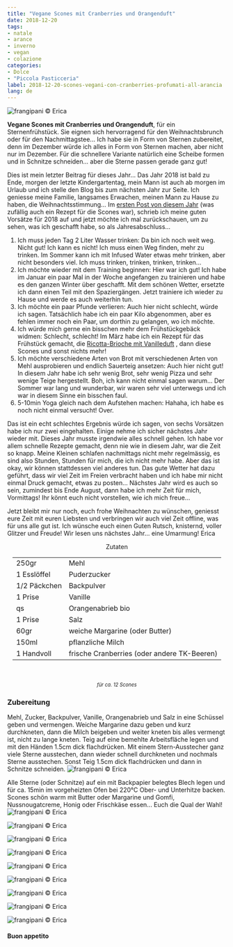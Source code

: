 ```yaml
---
title: "Vegane Scones mit Cranberries und Orangenduft"
date: 2018-12-20
tags:
- natale
- arance
- inverno
- vegan
- colazione
categories:
- Dolce
- "Piccola Pasticceria"
label: 2018-12-20-scones-vegani-con-cranberries-profumati-all-arancia
lang: de
---
```

![](../2018-12-20-scones-vegani-con-cranberries-profumati-all-arancia/header.jpg "frangipani © Erica")

**Vegane Scones mit Cranberries und Orangenduft**, für ein Sternenfrühstück. Sie eignen sich hervorragend für den Weihnachtsbrunch oder für den Nachmittagstee... Ich habe sie in Form von Sternen zubereitet, denn im Dezember würde ich alles in Form von Sternen machen, aber nicht nur im Dezember. Für die schnellere Variante natürlich eine Scheibe formen und in Schnitze schneiden... aber die Sterne passen gerade ganz gut!

Dies ist mein letzter Beitrag für dieses Jahr... Das Jahr 2018 ist bald zu Ende, morgen der letzte Kindergartentag, mein Mann ist auch ab morgen im Urlaub und ich stelle den Blog bis zum nächsten Jahr zur Seite. Ich geniesse meine Familie, langsames Erwachen, meinen Mann zu Hause zu haben, die Weihnachtsstimmung... Im <a href="https://frangipani.raiano.ch/2018-01-10-vellutata-arancione-e-scones-salati-con-spinaci-e-feta-de/" target="_blank">ersten Post von diesem Jahr</a> (was zufällig auch ein Rezept für die Scones war), schrieb ich meine guten Vorsätze für 2018 auf und jetzt möchte ich mal zurückschauen, um zu sehen, was ich geschafft habe, so als Jahresabschluss...

1. Ich muss jeden Tag 2 Liter Wasser trinken: Da bin ich noch weit weg. Nicht gut! Ich kann es nicht! Ich muss einen Weg finden, mehr zu trinken. Im Sommer kann ich mit Infused Water etwas mehr trinken, aber nicht besonders viel. Ich muss trinken, trinken, trinken, trinken...
2. Ich möchte wieder mit dem Training beginnen: Hier war ich gut! Ich habe im Januar ein paar Mal in der Woche angefangen zu trainieren und habe es den ganzen Winter über geschafft. Mit dem schönen Wetter, ersetzte ich dann einen Teil mit den Spaziergängen. Jetzt trainiere ich wieder zu Hause und werde es auch weiterhin tun.
3. Ich möchte ein paar Pfunde verlieren: Auch hier nicht schlecht, würde ich sagen. Tatsächlich habe ich ein paar Kilo abgenommen, aber es fehlen immer noch ein Paar, um dorthin zu gelangen, wo ich möchte.
4.  Ich würde mich gerne ein bisschen mehr dem Frühstückgebäck widmen: Schlecht, schlecht! Im März habe ich ein Rezept für das Frühstück gemacht, die <a href = "https://frangipani.raiano.ch/2018-03-01-pan-brioche-alla-ricotta-profumato-alla-vaniglia-de/" target = "_blank">Ricotta-Brioche mit Vanilleduft</a> , dann diese Scones und sonst nichts mehr!
5. Ich möchte verschiedene Arten von Brot mit verschiedenen Arten von Mehl ausprobieren und endlich Sauerteig ansetzen: Auch hier nicht gut! In diesem Jahr habe ich sehr wenig Brot, sehr wenig Pizza und sehr wenige Teige hergestellt. Boh, ich kann nicht einmal sagen warum... Der Sommer war lang und wunderbar, wir waren sehr viel unterwegs und ich war in diesem Sinne ein bisschen faul.
6. 5-10min Yoga gleich nach dem Aufstehen machen: Hahaha, ich habe es noch nicht einmal versucht! Over.

Das ist ein echt schlechtes Ergebnis würde ich sagen, von sechs Vorsätzen habe ich nur zwei eingehalten. Einige nehme ich sicher nächstes Jahr wieder mit. Dieses Jahr musste irgendwie alles schnell gehen. Ich habe vor allem schnelle Rezepte gemacht, denn nie wie in diesem Jahr, war die Zeit so knapp. Meine Kleinen schlafen nachmittags nicht mehr regelmässig, es sind also Stunden, Stunden für mich, die ich nicht mehr habe. Aber das ist okay, wir können stattdessen viel anderes tun. Das gute Wetter hat dazu geführt, dass wir viel Zeit im Freien verbracht haben und ich habe mir nicht einmal Druck gemacht, etwas zu posten... Nächstes Jahr wird es auch so sein, zumindest bis Ende August, dann habe ich mehr Zeit für mich, Vormittags! Ihr könnt euch nicht vorstellen, wie ich mich freue...

Jetzt bleibt mir nur noch, euch frohe Weihnachten zu wünschen, geniesst eure Zeit mit euren Liebsten und verbringen wir auch viel Zeit offline, was für uns alle gut ist. Ich wünsche euch einen Guten Rutsch, knisternd, voller Glitzer und Freude!
Wir lesen uns nächstes Jahr... eine Umarmung!
Erica

<div id="wrapper" style="text-align: center">
  <div id="yourdiv" style="display: inline-block;">
    <div class="ingredients" itemscope itemtype="http://schema.org/Recipe">
      <span itemprop="name" style="display:none;">Vegane Scones mit Cranberries und Orangenduft</span>
      <span itemprop="recipeCategory" style="display:none;">Süsses</span>
      <img itemprop="image" style="display:none;" class="ignore-gallery-item" src="../2018-12-20-scones-vegani-con-cranberries-profumati-all-arancia/header.jpeg"/>
      <span itemprop="author" style="display:none;">Erica Raiano</span>
      <span itemprop="description" style="display:none;">Vegane Scones mit Cranberries und Orangenduft, für ein Sternenfrühstück. Sie eignen sich hervorragend für den Weihnachtsbrunch oder für den Nachmittagstee.</span>
      <div class="ingredients-title">Zutaten</div>
      <table>
        <tbody>
          </tr>
          <tr itemprop="recipeIngredient">
            <td>250gr</td>
            <td>Mehl</td>
          </tr>
          <tr itemprop="recipeIngredient">
            <td>1 Esslöffel</td>
            <td>Puderzucker</td>
          </tr>
          <tr itemprop="recipeIngredient">
            <td>1/2 Päckchen</td>
            <td>Backpulver</td>
          </tr>
          <tr itemprop="recipeIngredient">
            <td>1 Prise</td>
            <td>Vanille</td>
          </tr>
          <tr itemprop="recipeIngredient">
            <td>qs</td>
            <td>Orangenabrieb bio</td> 
          </tr>
          <tr itemprop="recipeIngredient">
            <td>1 Prise</td>
            <td>Salz</td>      
          </tr>
          <tr itemprop="recipeIngredient">
            <td>60gr</td>
            <td>weiche Margarine (oder Butter)</td>
          </tr>
          <tr itemprop="recipeIngredient">
            <td>150ml</td>
            <td>pflanzliche Milch</td>
          </tr>
          <tr itemprop="recipeIngredient">
            <td>1 Handvoll</td>
            <td>frische Cranberries (oder andere TK-Beeren)</td>
          </tr>
        </tbody>
      </table>
      <br></br>
      <i class="pull-right" style="font-size: 80%;">für ca. 12 Scones</i>
    </div>
  </div>
</div>


<h3>
  <font color="grey">
    <i class="fa-solid fa-gears"></i>
  </font> Zubereitung
</h3>

Mehl, Zucker, Backpulver, Vanille, Orangenabrieb und Salz in eine Schüssel geben und vermengen. Weiche Margarine dazu geben und kurz durchkneten, dann die Milch beigeben und weiter kneten bis alles vermengt ist, nicht zu lange kneten. Teig auf eine bemehlte Arbeitsfläche legen und mit den Händen 1.5cm dick flachdrücken. Mit einem Stern-Ausstecher ganz viele Sterne ausstechen, dann wieder schnell durchkneten und nochmals Sterne ausstechen. Sonst Teig 1.5cm dick flachdrücken und dann in Schnitze schneiden.
![](../2018-12-20-scones-vegani-con-cranberries-profumati-all-arancia/impasto.jpg "frangipani © Erica")

Alle Sterne (oder Schnitze) auf ein mit Backpapier belegtes Blech legen und für ca. 15min im vorgeheizten Ofen bei 220°C Ober- und Unterhitze backen. Scones schön warm mit Butter oder Margarine und Gomfi, Nussnougatcreme, Honig oder Frischkäse essen... Euch die Qual der Wahl!
![](../2018-12-20-scones-vegani-con-cranberries-profumati-all-arancia/risultato1.jpg "frangipani © Erica")

![](../2018-12-20-scones-vegani-con-cranberries-profumati-all-arancia/risultato2.jpg "frangipani © Erica")

![](../2018-12-20-scones-vegani-con-cranberries-profumati-all-arancia/risultato3.jpg "frangipani © Erica")

![](../2018-12-20-scones-vegani-con-cranberries-profumati-all-arancia/risultato4.jpg "frangipani © Erica")

![](../2018-12-20-scones-vegani-con-cranberries-profumati-all-arancia/risultato5.jpg "frangipani © Erica")

![](../2018-12-20-scones-vegani-con-cranberries-profumati-all-arancia/risultato6.jpg "frangipani © Erica")

![](../2018-12-20-scones-vegani-con-cranberries-profumati-all-arancia/risultato7.jpg "frangipani © Erica")

![](../2018-12-20-scones-vegani-con-cranberries-profumati-all-arancia/risultato8.jpg "frangipani © Erica")

![](../2018-12-20-scones-vegani-con-cranberries-profumati-all-arancia/risultato9.jpg "frangipani © Erica")

<h4>Buon appetito
  <font color="red">
    <i class="fa-regular fa-face-smile"></i>
  </font>
</h4>
